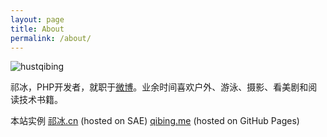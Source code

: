 ```yaml
---
layout: page
title: About
permalink: /about/
---
```


![hustqibing](http://tp4.sinaimg.cn/2344293595/180/5676643760/1)

祁冰，PHP开发者，就职于[微博](http://weibo.com/hustqibing)。业余时间喜欢户外、游泳、摄影、看美剧和阅读技术书籍。

本站实例 [祁冰.cn](http://祁冰.cn/) (hosted on SAE)  [qibing.me](http://qibing.me/) (hosted on GitHub Pages)


